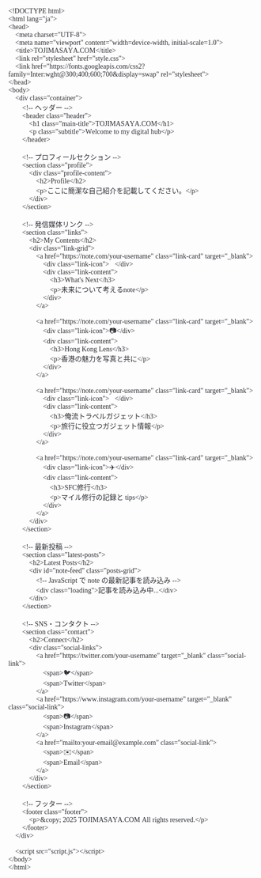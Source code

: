 <!DOCTYPE html PUBLIC "-//W3C//DTD HTML 4.01//EN" "http://www.w3.org/TR/html4/strict.dtd">
<html>
<head>
  <meta http-equiv="Content-Type" content="text/html; charset=utf-8">
  <meta http-equiv="Content-Style-Type" content="text/css">
  <title></title>
  <meta name="Generator" content="Cocoa HTML Writer">
  <meta name="CocoaVersion" content="2575.7">
  <style type="text/css">
    p.p1 {margin: 0.0px 0.0px 0.0px 0.0px; font: 14.0px Menlo; color: #2a2c33; -webkit-text-stroke: #2a2c33}
    p.p2 {margin: 0.0px 0.0px 0.0px 0.0px; font: 14.0px Menlo; color: #2a2c33; -webkit-text-stroke: #2a2c33; min-height: 16.0px}
    span.s1 {font-kerning: none}
  </style>
</head>
<body>
<p class="p1"><span class="s1">&lt;!DOCTYPE html&gt;</span></p>
<p class="p1"><span class="s1">&lt;html lang="ja"&gt;</span></p>
<p class="p1"><span class="s1">&lt;head&gt;</span></p>
<p class="p1"><span class="s1"><span class="Apple-converted-space">    </span>&lt;meta charset="UTF-8"&gt;</span></p>
<p class="p1"><span class="s1"><span class="Apple-converted-space">    </span>&lt;meta name="viewport" content="width=device-width, initial-scale=1.0"&gt;</span></p>
<p class="p1"><span class="s1"><span class="Apple-converted-space">    </span>&lt;title&gt;TOJIMASAYA.COM&lt;/title&gt;</span></p>
<p class="p1"><span class="s1"><span class="Apple-converted-space">    </span>&lt;link rel="stylesheet" href="style.css"&gt;</span></p>
<p class="p1"><span class="s1"><span class="Apple-converted-space">    </span>&lt;link href="https://fonts.googleapis.com/css2?family=Inter:wght@300;400;600;700&amp;display=swap" rel="stylesheet"&gt;</span></p>
<p class="p1"><span class="s1">&lt;/head&gt;</span></p>
<p class="p1"><span class="s1">&lt;body&gt;</span></p>
<p class="p1"><span class="s1"><span class="Apple-converted-space">    </span>&lt;div class="container"&gt;</span></p>
<p class="p1"><span class="s1"><span class="Apple-converted-space">        </span>&lt;!-- ヘッダー --&gt;</span></p>
<p class="p1"><span class="s1"><span class="Apple-converted-space">        </span>&lt;header class="header"&gt;</span></p>
<p class="p1"><span class="s1"><span class="Apple-converted-space">            </span>&lt;h1 class="main-title"&gt;TOJIMASAYA.COM&lt;/h1&gt;</span></p>
<p class="p1"><span class="s1"><span class="Apple-converted-space">            </span>&lt;p class="subtitle"&gt;Welcome to my digital hub&lt;/p&gt;</span></p>
<p class="p1"><span class="s1"><span class="Apple-converted-space">        </span>&lt;/header&gt;</span></p>
<p class="p2"><span class="s1"></span><br></p>
<p class="p1"><span class="s1"><span class="Apple-converted-space">        </span>&lt;!-- プロフィールセクション --&gt;</span></p>
<p class="p1"><span class="s1"><span class="Apple-converted-space">        </span>&lt;section class="profile"&gt;</span></p>
<p class="p1"><span class="s1"><span class="Apple-converted-space">            </span>&lt;div class="profile-content"&gt;</span></p>
<p class="p1"><span class="s1"><span class="Apple-converted-space">                </span>&lt;h2&gt;Profile&lt;/h2&gt;</span></p>
<p class="p1"><span class="s1"><span class="Apple-converted-space">                </span>&lt;p&gt;ここに簡潔な自己紹介を記載してください。&lt;/p&gt;</span></p>
<p class="p1"><span class="s1"><span class="Apple-converted-space">            </span>&lt;/div&gt;</span></p>
<p class="p1"><span class="s1"><span class="Apple-converted-space">        </span>&lt;/section&gt;</span></p>
<p class="p2"><span class="s1"></span><br></p>
<p class="p1"><span class="s1"><span class="Apple-converted-space">        </span>&lt;!-- 発信媒体リンク --&gt;</span></p>
<p class="p1"><span class="s1"><span class="Apple-converted-space">        </span>&lt;section class="links"&gt;</span></p>
<p class="p1"><span class="s1"><span class="Apple-converted-space">            </span>&lt;h2&gt;My Contents&lt;/h2&gt;</span></p>
<p class="p1"><span class="s1"><span class="Apple-converted-space">            </span>&lt;div class="link-grid"&gt;</span></p>
<p class="p1"><span class="s1"><span class="Apple-converted-space">                </span>&lt;a href="https://note.com/your-username" class="link-card" target="_blank"&gt;</span></p>
<p class="p1"><span class="s1"><span class="Apple-converted-space">                    </span>&lt;div class="link-icon"&gt;📝&lt;/div&gt;</span></p>
<p class="p1"><span class="s1"><span class="Apple-converted-space">                    </span>&lt;div class="link-content"&gt;</span></p>
<p class="p1"><span class="s1"><span class="Apple-converted-space">                        </span>&lt;h3&gt;What's Next&lt;/h3&gt;</span></p>
<p class="p1"><span class="s1"><span class="Apple-converted-space">                        </span>&lt;p&gt;未来について考えるnote&lt;/p&gt;</span></p>
<p class="p1"><span class="s1"><span class="Apple-converted-space">                    </span>&lt;/div&gt;</span></p>
<p class="p1"><span class="s1"><span class="Apple-converted-space">                </span>&lt;/a&gt;</span></p>
<p class="p2"><span class="s1"><span class="Apple-converted-space">                </span></span></p>
<p class="p1"><span class="s1"><span class="Apple-converted-space">                </span>&lt;a href="https://note.com/your-username" class="link-card" target="_blank"&gt;</span></p>
<p class="p1"><span class="s1"><span class="Apple-converted-space">                    </span>&lt;div class="link-icon"&gt;📷&lt;/div&gt;</span></p>
<p class="p1"><span class="s1"><span class="Apple-converted-space">                    </span>&lt;div class="link-content"&gt;</span></p>
<p class="p1"><span class="s1"><span class="Apple-converted-space">                        </span>&lt;h3&gt;Hong Kong Lens&lt;/h3&gt;</span></p>
<p class="p1"><span class="s1"><span class="Apple-converted-space">                        </span>&lt;p&gt;香港の魅力を写真と共に&lt;/p&gt;</span></p>
<p class="p1"><span class="s1"><span class="Apple-converted-space">                    </span>&lt;/div&gt;</span></p>
<p class="p1"><span class="s1"><span class="Apple-converted-space">                </span>&lt;/a&gt;</span></p>
<p class="p2"><span class="s1"><span class="Apple-converted-space">                </span></span></p>
<p class="p1"><span class="s1"><span class="Apple-converted-space">                </span>&lt;a href="https://note.com/your-username" class="link-card" target="_blank"&gt;</span></p>
<p class="p1"><span class="s1"><span class="Apple-converted-space">                    </span>&lt;div class="link-icon"&gt;🎒&lt;/div&gt;</span></p>
<p class="p1"><span class="s1"><span class="Apple-converted-space">                    </span>&lt;div class="link-content"&gt;</span></p>
<p class="p1"><span class="s1"><span class="Apple-converted-space">                        </span>&lt;h3&gt;俺流トラベルガジェット&lt;/h3&gt;</span></p>
<p class="p1"><span class="s1"><span class="Apple-converted-space">                        </span>&lt;p&gt;旅行に役立つガジェット情報&lt;/p&gt;</span></p>
<p class="p1"><span class="s1"><span class="Apple-converted-space">                    </span>&lt;/div&gt;</span></p>
<p class="p1"><span class="s1"><span class="Apple-converted-space">                </span>&lt;/a&gt;</span></p>
<p class="p2"><span class="s1"><span class="Apple-converted-space">                </span></span></p>
<p class="p1"><span class="s1"><span class="Apple-converted-space">                </span>&lt;a href="https://note.com/your-username" class="link-card" target="_blank"&gt;</span></p>
<p class="p1"><span class="s1"><span class="Apple-converted-space">                    </span>&lt;div class="link-icon"&gt;✈️&lt;/div&gt;</span></p>
<p class="p1"><span class="s1"><span class="Apple-converted-space">                    </span>&lt;div class="link-content"&gt;</span></p>
<p class="p1"><span class="s1"><span class="Apple-converted-space">                        </span>&lt;h3&gt;SFC修行&lt;/h3&gt;</span></p>
<p class="p1"><span class="s1"><span class="Apple-converted-space">                        </span>&lt;p&gt;マイル修行の記録と tips&lt;/p&gt;</span></p>
<p class="p1"><span class="s1"><span class="Apple-converted-space">                    </span>&lt;/div&gt;</span></p>
<p class="p1"><span class="s1"><span class="Apple-converted-space">                </span>&lt;/a&gt;</span></p>
<p class="p1"><span class="s1"><span class="Apple-converted-space">            </span>&lt;/div&gt;</span></p>
<p class="p1"><span class="s1"><span class="Apple-converted-space">        </span>&lt;/section&gt;</span></p>
<p class="p2"><span class="s1"></span><br></p>
<p class="p1"><span class="s1"><span class="Apple-converted-space">        </span>&lt;!-- 最新投稿 --&gt;</span></p>
<p class="p1"><span class="s1"><span class="Apple-converted-space">        </span>&lt;section class="latest-posts"&gt;</span></p>
<p class="p1"><span class="s1"><span class="Apple-converted-space">            </span>&lt;h2&gt;Latest Posts&lt;/h2&gt;</span></p>
<p class="p1"><span class="s1"><span class="Apple-converted-space">            </span>&lt;div id="note-feed" class="posts-grid"&gt;</span></p>
<p class="p1"><span class="s1"><span class="Apple-converted-space">                </span>&lt;!-- JavaScript で note の最新記事を読み込み --&gt;</span></p>
<p class="p1"><span class="s1"><span class="Apple-converted-space">                </span>&lt;div class="loading"&gt;記事を読み込み中...&lt;/div&gt;</span></p>
<p class="p1"><span class="s1"><span class="Apple-converted-space">            </span>&lt;/div&gt;</span></p>
<p class="p1"><span class="s1"><span class="Apple-converted-space">        </span>&lt;/section&gt;</span></p>
<p class="p2"><span class="s1"></span><br></p>
<p class="p1"><span class="s1"><span class="Apple-converted-space">        </span>&lt;!-- SNS・コンタクト --&gt;</span></p>
<p class="p1"><span class="s1"><span class="Apple-converted-space">        </span>&lt;section class="contact"&gt;</span></p>
<p class="p1"><span class="s1"><span class="Apple-converted-space">            </span>&lt;h2&gt;Connect&lt;/h2&gt;</span></p>
<p class="p1"><span class="s1"><span class="Apple-converted-space">            </span>&lt;div class="social-links"&gt;</span></p>
<p class="p1"><span class="s1"><span class="Apple-converted-space">                </span>&lt;a href="https://twitter.com/your-username" target="_blank" class="social-link"&gt;</span></p>
<p class="p1"><span class="s1"><span class="Apple-converted-space">                    </span>&lt;span&gt;🐦&lt;/span&gt;</span></p>
<p class="p1"><span class="s1"><span class="Apple-converted-space">                    </span>&lt;span&gt;Twitter&lt;/span&gt;</span></p>
<p class="p1"><span class="s1"><span class="Apple-converted-space">                </span>&lt;/a&gt;</span></p>
<p class="p1"><span class="s1"><span class="Apple-converted-space">                </span>&lt;a href="https://www.instagram.com/your-username" target="_blank" class="social-link"&gt;</span></p>
<p class="p1"><span class="s1"><span class="Apple-converted-space">                    </span>&lt;span&gt;📷&lt;/span&gt;</span></p>
<p class="p1"><span class="s1"><span class="Apple-converted-space">                    </span>&lt;span&gt;Instagram&lt;/span&gt;</span></p>
<p class="p1"><span class="s1"><span class="Apple-converted-space">                </span>&lt;/a&gt;</span></p>
<p class="p1"><span class="s1"><span class="Apple-converted-space">                </span>&lt;a href="mailto:your-email@example.com" class="social-link"&gt;</span></p>
<p class="p1"><span class="s1"><span class="Apple-converted-space">                    </span>&lt;span&gt;✉️&lt;/span&gt;</span></p>
<p class="p1"><span class="s1"><span class="Apple-converted-space">                    </span>&lt;span&gt;Email&lt;/span&gt;</span></p>
<p class="p1"><span class="s1"><span class="Apple-converted-space">                </span>&lt;/a&gt;</span></p>
<p class="p1"><span class="s1"><span class="Apple-converted-space">            </span>&lt;/div&gt;</span></p>
<p class="p1"><span class="s1"><span class="Apple-converted-space">        </span>&lt;/section&gt;</span></p>
<p class="p2"><span class="s1"></span><br></p>
<p class="p1"><span class="s1"><span class="Apple-converted-space">        </span>&lt;!-- フッター --&gt;</span></p>
<p class="p1"><span class="s1"><span class="Apple-converted-space">        </span>&lt;footer class="footer"&gt;</span></p>
<p class="p1"><span class="s1"><span class="Apple-converted-space">            </span>&lt;p&gt;&amp;copy; 2025 TOJIMASAYA.COM All rights reserved.&lt;/p&gt;</span></p>
<p class="p1"><span class="s1"><span class="Apple-converted-space">        </span>&lt;/footer&gt;</span></p>
<p class="p1"><span class="s1"><span class="Apple-converted-space">    </span>&lt;/div&gt;</span></p>
<p class="p2"><span class="s1"></span><br></p>
<p class="p1"><span class="s1"><span class="Apple-converted-space">    </span>&lt;script src="script.js"&gt;&lt;/script&gt;</span></p>
<p class="p1"><span class="s1">&lt;/body&gt;</span></p>
<p class="p1"><span class="s1">&lt;/html&gt;</span></p>
</body>
</html>
